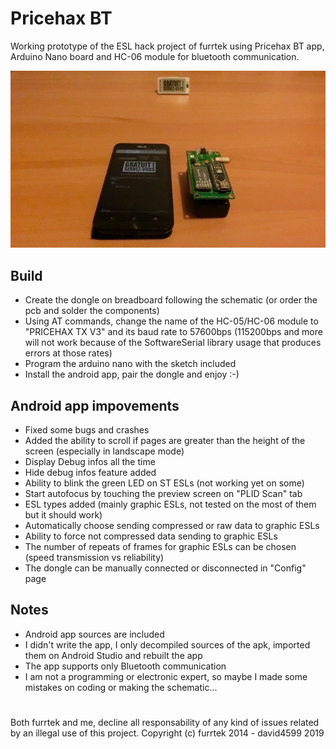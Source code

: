 # Pricehax BT
Working prototype of the ESL hack project of furrtek using Pricehax BT app, Arduino Nano board and HC-06 module for bluetooth communication.

![PricehaxBT](PricehaxBT.jpg)

## Build
- Create the dongle on breadboard following the schematic (or order the pcb and solder the components)
- Using AT commands, change the name of the HC-05/HC-06 module to "PRICEHAX TX V3" and its baud rate to 57600bps (115200bps and more will not work because of the SoftwareSerial library usage that produces errors at those rates)
- Program the arduino nano with the sketch included
- Install the android app, pair the dongle and enjoy :-)

## Android app impovements
- Fixed some bugs and crashes
- Added the ability to scroll if pages are greater than the height of the screen (especially in landscape mode)
- Display Debug infos all the time
- Hide debug infos feature added
- Ability to blink the green LED on ST ESLs (not working yet on some)
- Start autofocus by touching the preview screen on "PLID Scan" tab
- ESL types added (mainly graphic ESLs, not tested on the most of them but it should work)
- Automatically choose sending compressed or raw data to graphic ESLs
- Ability to force not compressed data sending to graphic ESLs
- The number of repeats of frames for graphic ESLs can be chosen (speed transmission vs reliability)
- The dongle can be manually connected or disconnected in "Config" page

## Notes
- Android app sources are included
- I didn't write the app, I only decompiled sources of the apk, imported them on Android Studio and rebuilt the app
- The app supports only Bluetooth communication
- I am not a programming or electronic expert, so maybe I made some mistakes on coding or making the schematic...

#

Both furrtek and me, decline all responsability of any kind of issues related by an illegal use of this project.
Copyright (c) furrtek 2014 - david4599 2019